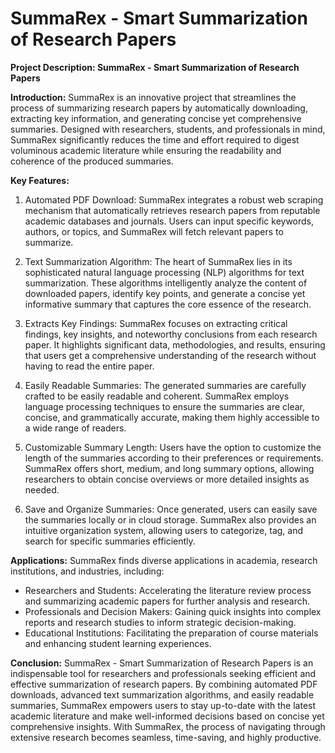 # SummaRex - Smart Summarization of Research Papers

**Project Description: SummaRex - Smart Summarization of Research Papers**

**Introduction:**
SummaRex is an innovative project that streamlines the process of summarizing research papers by automatically downloading, extracting key information, and generating concise yet comprehensive summaries. Designed with researchers, students, and professionals in mind, SummaRex significantly reduces the time and effort required to digest voluminous academic literature while ensuring the readability and coherence of the produced summaries.

**Key Features:**
1. Automated PDF Download:
SummaRex integrates a robust web scraping mechanism that automatically retrieves research papers from reputable academic databases and journals. Users can input specific keywords, authors, or topics, and SummaRex will fetch relevant papers to summarize.

2. Text Summarization Algorithm:
The heart of SummaRex lies in its sophisticated natural language processing (NLP) algorithms for text summarization. These algorithms intelligently analyze the content of downloaded papers, identify key points, and generate a concise yet informative summary that captures the core essence of the research.

3. Extracts Key Findings:
SummaRex focuses on extracting critical findings, key insights, and noteworthy conclusions from each research paper. It highlights significant data, methodologies, and results, ensuring that users get a comprehensive understanding of the research without having to read the entire paper.

4. Easily Readable Summaries:
The generated summaries are carefully crafted to be easily readable and coherent. SummaRex employs language processing techniques to ensure the summaries are clear, concise, and grammatically accurate, making them highly accessible to a wide range of readers.

5. Customizable Summary Length:
Users have the option to customize the length of the summaries according to their preferences or requirements. SummaRex offers short, medium, and long summary options, allowing researchers to obtain concise overviews or more detailed insights as needed.

6. Save and Organize Summaries:
Once generated, users can easily save the summaries locally or in cloud storage. SummaRex also provides an intuitive organization system, allowing users to categorize, tag, and search for specific summaries efficiently.

**Applications:**
SummaRex finds diverse applications in academia, research institutions, and industries, including:

- Researchers and Students: Accelerating the literature review process and summarizing academic papers for further analysis and research.
- Professionals and Decision Makers: Gaining quick insights into complex reports and research studies to inform strategic decision-making.
- Educational Institutions: Facilitating the preparation of course materials and enhancing student learning experiences.

**Conclusion:**
SummaRex - Smart Summarization of Research Papers is an indispensable tool for researchers and professionals seeking efficient and effective summarization of research papers. By combining automated PDF downloads, advanced text summarization algorithms, and easily readable summaries, SummaRex empowers users to stay up-to-date with the latest academic literature and make well-informed decisions based on concise yet comprehensive insights. With SummaRex, the process of navigating through extensive research becomes seamless, time-saving, and highly productive.
